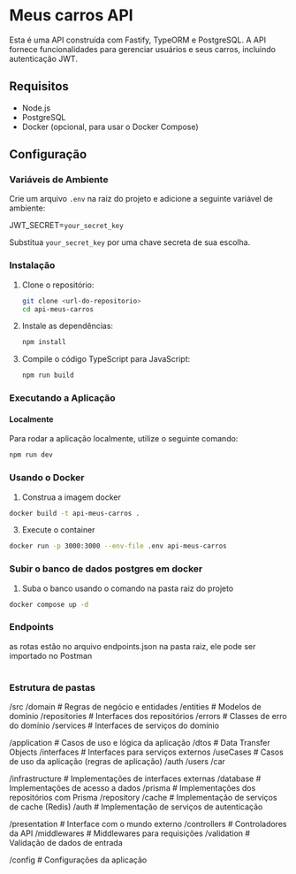 # Meus carros API

Esta é uma API construída com Fastify, TypeORM e PostgreSQL. A API fornece funcionalidades para gerenciar usuários e seus carros, incluindo autenticação JWT.

## Requisitos

- Node.js
- PostgreSQL
- Docker (opcional, para usar o Docker Compose)

## Configuração

### Variáveis de Ambiente

Crie um arquivo `.env` na raiz do projeto e adicione a seguinte variável de ambiente:

JWT_SECRET=`your_secret_key`

Substitua `your_secret_key` por uma chave secreta de sua escolha.

### Instalação

1. Clone o repositório:

   ```sh
   git clone <url-do-repositorio>
   cd api-meus-carros
   ```

2. Instale as dependências:

   ```sh
   npm install
   ```

3. Compile o código TypeScript para JavaScript:
   ```sh
   npm run build
   ```

### Executando a Aplicação

#### Localmente

Para rodar a aplicação localmente, utilize o seguinte comando:

```sh
npm run dev
```

### Usando o Docker

1. Construa a imagem docker

```sh
docker build -t api-meus-carros .
```

3. Execute o container

```sh
docker run -p 3000:3000 --env-file .env api-meus-carros
```

### Subir o banco de dados postgres em docker

1. Suba o banco usando o comando na pasta raiz do projeto

```sh
docker compose up -d
```

### Endpoints

as rotas estão no arquivo endpoints.json na pasta raiz, ele pode ser importado no Postman

#

### Estrutura de pastas

/src
/domain # Regras de negócio e entidades
/entities # Modelos de domínio
/repositories # Interfaces dos repositórios
/errors # Classes de erro do domínio
/services # Interfaces de serviços do domínio

/application # Casos de uso e lógica da aplicação
/dtos # Data Transfer Objects
/interfaces # Interfaces para serviços externos
/useCases # Casos de uso da aplicação (regras de aplicação)
/auth
/users
/car

/infrastructure # Implementações de interfaces externas
/database # Implementações de acesso a dados
/prisma # Implementações dos repositórios com Prisma
/repository
/cache # Implementação de serviços de cache (Redis)
/auth # Implementação de serviços de autenticação

/presentation # Interface com o mundo externo
/controllers # Controladores da API
/middlewares # Middlewares para requisições
/validation # Validação de dados de entrada

/config # Configurações da aplicação
